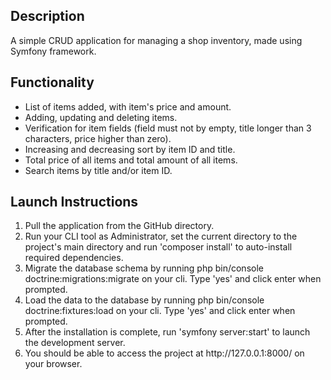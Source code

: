 <h2>Description</h2>
A simple CRUD application for managing a shop inventory, made using Symfony framework.
<h2>Functionality</h2>
<ul>
    <li>List of items added, with item's price and amount.</li>
    <li>Adding, updating and deleting items.</li>
    <li>Verification for item fields (field must not by empty, title longer than 3 characters, price higher than zero).</li>
    <li>Increasing and decreasing sort by item ID and title.</li>
    <li>Total price of all items and total amount of all items.</li>
    <li>Search items by title and/or item ID.</li>
</ul>
<h2>Launch Instructions</h2>
<ol>
    <li>Pull the application from the GitHub directory.</li>
    <li>Run your CLI tool as Administrator, set the current directory to the project's main directory and run 'composer install' to auto-install required dependencies.</li>
    <li>Migrate the database schema by running php bin/console doctrine:migrations:migrate on your cli. Type 'yes' and click enter when prompted.</li>
    <li>Load the data to the database by running php bin/console doctrine:fixtures:load on your cli. Type 'yes' and click enter when prompted.</li>
    <li>After the installation is complete, run 'symfony server:start' to launch the development server.</li>
    <li>You should be able to access the project at http://127.0.0.1:8000/ on your browser.</li>
</ol>